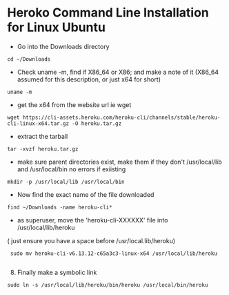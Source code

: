 # Heroko Command Line Installation for Linux Ubuntu

* Go into the Downloads directory

```
cd ~/Downloads
```

* Check uname -m, find if X86_64 or X86; and make a note of it (X86_64 assumed for this description, or just x64 for short) 
```
uname -m
```

* get the x64 from the website url ie wget

```
wget https://cli-assets.heroku.com/heroku-cli/channels/stable/heroku-cli-linux-x64.tar.gz -O heroku.tar.gz
```

* extract the tarball
```
tar -xvzf heroku.tar.gz
```

* make sure parent directories exist, make them if they don't /usr/local/lib and /usr/local/bin no errors if exiisting

```
mkdir -p /usr/local/lib /usr/local/bin
```

* Now find the exact name of the file downloaded

```
find ~/Downloads -name heroku-cli*
```

* as superuser, move the 'heroku-cli-XXXXXX' file into /usr/local/lib/heroku

( just ensure you have a space before /usr/local.lib/heroku)
 
```
 sudo mv heroku-cli-v6.13.12-c65a3c3-linux-x64 /usr/local/lib/heroku
 
```

8) Finally make a symbolic link

```
sudo ln -s /usr/local/lib/heroku/bin/heroku /usr/local/bin/heroku
```
